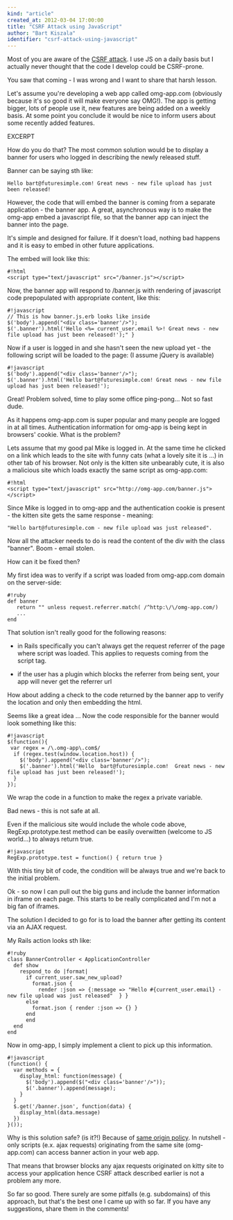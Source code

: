 ```yaml
---
kind: "article"
created_at: 2012-03-04 17:00:00
title: "CSRF Attack using JavaScript"
author: "Bart Kiszala"
identifier: "csrf-attack-using-javascript"
---
```


Most of you are aware of the [CSRF attack](http://pl.wikipedia.org/wiki/Cross-site_request_forgery). I use JS on a daily basis but I actually never thought that the code I develop could be CSRF-prone.

You saw that coming -  I was wrong and I want to share that harsh lesson.

Let's assume you're developing a web app called omg-app.com (obviously because it's so good it will make everyone say OMG!). The app is getting bigger, lots of people use it, new features are being added on a weekly basis. At some point you conclude it would be nice to inform users about some recently added features.

EXCERPT

How do you do that? The most common solution would be to display a banner for users who logged in describing the newly released stuff.

Banner can be saying sth like:

    Hello bart@futuresimple.com! Great news - new file upload has just been released!

However, the code that will embed the banner is coming from a separate application - the banner app. A great, asynchronous way is to make the omg-app embed a javascript file, so that the banner app can inject the banner into the page.

It's simple and designed for failure. If it doesn't load, nothing bad happens and it is easy to embed in other future applications.

The embed will look like this:

    #!html
    <script type="text/javascript" src="/banner.js"></script>

Now, the banner app will respond to /banner.js with rendering of javascript code prepopulated with appropriate content, like this:

    #!javascript
    // This is how banner.js.erb looks like inside
    $('body').append("<div class='banner'/>");
    $('.banner').html('Hello <%= current_user.email %>! Great news - new file upload has just been released!');" }

Now if a user is logged in and she hasn't seen the new upload yet - the following script will be loaded to the page:
(I assume jQuery is available)

    #!javascript
    $('body').append("<div class='banner'/>");
    $('.banner').html('Hello bart@futuresimple.com! Great news - new file upload has just been released!');

Great! Problem solved, time to play some office ping-pong… Not so fast dude.

As it happens omg-app.com is super popular and many people are logged in at all times. Authentication information for omg-app is
being kept in browsers' cookie. What is the problem?

Lets assume that my good pal Mike is logged in. At the same time he clicked on a link which leads to the site with funny cats
(what a lovely site it is …) in other tab of his browser.  Not only is the kitten site unbearably cute, it is also a malicious site which
loads exactly the same script as omg-app.com:

    #!html
    <script type="text/javascript" src="http://omg-app.com/banner.js"></script>

Since Mike is logged in to omg-app and the authentication cookie is present - the kitten site gets the same response - meaning:

    "Hello bart@futuresimple.com - new file upload was just released".

Now all the attacker needs to do is read the content of the div with the class "banner". Boom - email stolen.

How can it be fixed then?

My first idea was to verify if a script was loaded from omg-app.com domain on the server-side:

    #!ruby
    def banner
       return "" unless request.referrer.match( /^http:\/\/omg-app.com/)
       ...
    end

That solution isn't really good for the following reasons:

 * in Rails specifically you can't always get the request referrer of the page where script was loaded. This applies to requests coming from the script tag.

 * if the user has a plugin which blocks the referrer from being sent, your app will never get the referrer url

How about adding a check to the code returned by the banner app to verify the location and only then embedding the html.

Seems like a great idea ... Now the code responsible for the banner would look something like this:

    #!javascript
    $(function(){
     var regex = /\.omg-app\.com$/
      if (regex.test(window.location.host)) {
        $('body').append("<div class='banner'/>");
        $('.banner').html('Hello  bart@futuresimple.com!  Great news - new file upload has just been released!');
      }
    });

We wrap the code in a function to make the regex a private variable.

Bad news - this is not safe at all.

Even if the malicious site would include the whole code above, RegExp.prototype.test method can be easily overwitten (welcome to JS world...) to always return true.

    #!javascript
    RegExp.prototype.test = function() { return true }

With this tiny bit of code, the condition will be always true and we're back to the initial problem.

Ok - so now I can pull out the big guns and include the banner information in iframe on each page. This starts to be really complicated and I'm not a big fan of iframes.

The solution I decided to go for is to load the banner after getting its content via an AJAX request.

My Rails action looks sth like:

    #!ruby
    class BannerController < ApplicationController
      def show
        respond_to do |format|
          if current_user.saw_new_upload?
            format.json {
              render :json => {:message => "Hello #{current_user.email} - new file upload was just released"  } }
          else
            format.json { render :json => {} }
          end
          end
      end
    end

Now in omg-app, I simply implement a client to pick up this information.

    #!javascript
    (function() {
      var methods = {
        display_html: function(message) {
          $('body').append($("<div class='banner'/>"));
          $('.banner').append(message);
        }
      }
      $.get('/banner.json', function(data) {
        display_html(data.message)
      })
    }());


Why is this solution safe? (is it?!)
Because of [same origin policy](http://en.wikipedia.org/wiki/Same_origin_policy). In nutshell - only scripts (e.x. ajax requests) originating from the same site (omg-app.com) can access banner action in your web app.

That means that browser blocks any ajax requests originated on kitty site to access your application hence CSRF attack described earlier is not a problem any more.

So far so good. There surely are some pitfalls (e.g. subdomains) of this approach, but that's the best one I came up with so far.
If you have any suggestions, share them in the comments!
